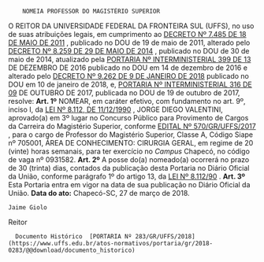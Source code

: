         NOMEIA PROFESSOR DO MAGISTÉRIO SUPERIOR  

 O REITOR DA UNIVERSIDADE FEDERAL DA FRONTEIRA SUL (UFFS), no uso de suas atribuições legais, em cumprimento ao [DECRETO Nº 7.485 DE 18 DE MAIO DE 2011](http://www.planalto.gov.br/ccivil_03/_ato2011-2014/2011/decreto/d7485.htm)  , publicado no DOU de 19 de maio de 2011, alterado pelo [DECRETO Nº 8.259 DE 29 DE MAIO DE 2014](http://www.planalto.gov.br/ccivil_03/_Ato2011-2014/2014/Decreto/D8259.htm)  , publicado no DOU de 30 de maio de 2014, atualizado pela [PORTARIA Nº INTERMINISTERIAL 399 DE 13](http://pesquisa.in.gov.br/imprensa/jsp/visualiza/index.jsp?jornal=1&pagina=45&data=14/12/2016)  DE DEZEMBRO DE 2016 publicado no DOU em 14 de dezembro de 2016 e alterado pelo [DECRETO Nº 9.262 DE 9 DE JANEIRO DE 2018](http://www.planalto.gov.br/ccivil_03/_ato2015-2018/2018/decreto/D9262.htm)  publicado no DOU em 10 de janeiro de 2018, e, [PORTARIA Nº INTERMINISTERIAL 316 DE 09](http://pesquisa.in.gov.br/imprensa/jsp/visualiza/index.jsp?jornal=1&pagina=76&data=19/10/2017)  DE OUTUBRO DE 2017, publicada no DOU de 19 de outubro de 2017, resolve:   **Art. 1º** NOMEAR, em caráter efetivo, com fundamento no art. 9º, inciso I, da [LEI Nº 8.112, DE 11/12/1990](http://www.planalto.gov.br/ccivil_03/leis/l8112cons.htm)  , JORGE DIEGO VALENTINI, aprovado(a) em 3º lugar no Concurso Público para Provimento de Cargos da Carreira do Magistério Superior, conforme [EDITAL Nº 570/GR/UFFS/2017](https://www.uffs.edu.br/atos-normativos/edital/gr/2017-0570)  , para o cargo de Professor do Magistério Superior, Classe A, Código Siape nº 705001, ÁREA DE CONHECIMENTO: CIRURGIA GERAL, em regime de 20 (vinte) horas semanais, para ter exercício no *Campus* Chapecó, no código de vaga nº 0931582.   **Art. 2º** A posse do(a) nomeado(a) ocorrerá no prazo de 30 (trinta) dias, contados da publicação desta Portaria no Diário Oficial da União, conforme parágrafo 1º do artigo 13, da [LEI Nº 8.112/90](http://www.planalto.gov.br/ccivil_03/leis/l8112cons.htm)  .   **Art. 3º** Esta Portaria entra em vigor na data de sua publicação no Diário Oficial da União.      **Data do ato:** Chapecó-SC, 27 de março de 2018.   
 

    Jaime Giolo   
 Reitor 

      Documento Histórico  [PORTARIA Nº 283/GR/UFFS/2018](https://www.uffs.edu.br/atos-normativos/portaria/gr/2018-0283/@@download/documento_historico)     
      